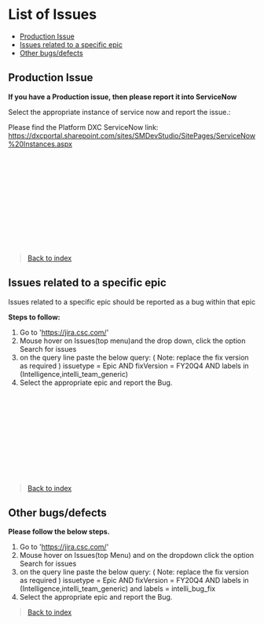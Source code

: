 # List of Issues

- [Production Issue](#production-Issue)
- [Issues related to a specific epic](#issues-related-to-a-sepecific-epic)
- [Other bugs/defects](#Other-bugs/defects)



## Production Issue

**If you have a Production issue, then please report it into ServiceNow**


Select the appropriate instance of service now  and report the issue.:

Please find the Platform DXC ServiceNow link:
https://dxcportal.sharepoint.com/sites/SMDevStudio/SitePages/ServiceNow%20Instances.aspx

<br><br><br><br><br><br><br><br><br><br><br>

> [Back to index](#list-of-issues)

## Issues related to a specific epic

Issues related to a specific epic should be reported as a bug within that epic

**Steps to follow:**

1. Go to 'https://jira.csc.com/'
2. Mouse hover on Issues(top menu)and the drop down, click the option Search for issues
3. on the query line paste the below query: ( Note: replace the fix version as required ) 
   issuetype = Epic AND fixVersion = FY20Q4 AND labels in (Intelligence,intelli_team_generic)
4. Select the appropriate epic and report the Bug.


<br><br><br><br><br><br><br><br><br><br>

> [Back to index](#list-of-issues)

## Other bugs/defects

**Please follow the below steps.**

1. Go to 'https://jira.csc.com/'
2. Mouse hover on Issues(top Menu) and on the dropdown click the option Search for issues
3. on the query line paste the below query: ( Note: replace the fix version as required ) 
   issuetype = Epic AND fixVersion = FY20Q4 AND labels in (Intelligence,intelli_team_generic) and labels = intelli_bug_fix
4. Select the appropriate epic and report the Bug.


> [Back to index](#list-of-issues)
